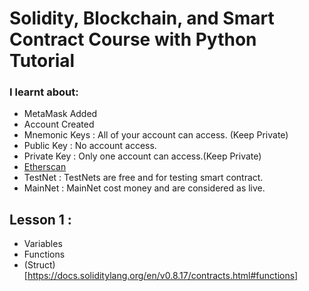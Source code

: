 # Solidity, Blockchain, and Smart Contract Course with Python Tutorial
### I learnt about:

* MetaMask Added
* Account Created
* Mnemonic Keys : All of your account can access. (Keep Private)
* Public Key : No account access.
* Private Key : Only one account can access.(Keep Private)
* [Etherscan](https://etherscan.io/)
* TestNet : TestNets are free and for testing smart contract.
* MainNet : MainNet cost money and are considered as live.

## Lesson 1 :

* Variables
* Functions
* (Struct)[https://docs.soliditylang.org/en/v0.8.17/contracts.html#functions]
